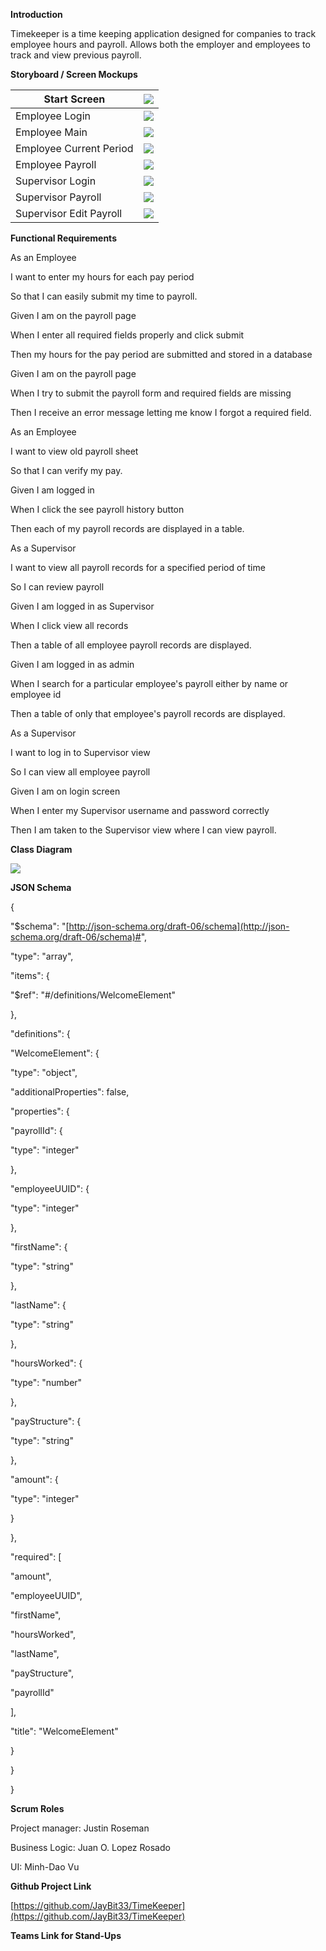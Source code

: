 **Introduction**

Timekeeper is a time keeping application designed for companies to track employee hours and payroll. Allows both the employer and employees to track and view previous payroll.

**Storyboard / Screen Mockups**

| Start Screen | ![](images/main_page.png) |
| --- | --- |
| Employee Login | ![](images/login.png) |
| Employee Main | ![](images/employee_main.png) |
| Employee Current Period | ![](images/emp_current_period.png) |
| Employee Payroll | ![](images/employee_payroll.png) |
| Supervisor Login | ![](images/login.png) |
| Supervisor Payroll | ![](images/supervisor_payroll.png) |
| Supervisor Edit Payroll | ![](images/supervisor_edit_payroll.png) |

**Functional Requirements**

As an Employee

I want to enter my hours for each pay period

So that I can easily submit my time to payroll.

Given I am on the payroll page

When I enter all required fields properly and click submit

Then my hours for the pay period are submitted and stored in a database

Given I am on the payroll page

When I try to submit the payroll form and required fields are missing

Then I receive an error message letting me know I forgot a required field.

As an Employee

I want to view old payroll sheet

So that I can verify my pay.

Given I am logged in

When I click the see payroll history button

Then each of my payroll records are displayed in a table.

As a Supervisor

I want to view all payroll records for a specified period of time

So I can review payroll

Given I am logged in as Supervisor

When I click view all records

Then a table of all employee payroll records are displayed.

Given I am logged in as admin

When I search for a particular employee&#39;s payroll either by name or employee id

Then a table of only that employee&#39;s payroll records are displayed.

As a Supervisor

I want to log in to Supervisor view

So I can view all employee payroll

Given I am on login screen

When I enter my Supervisor username and password correctly

Then I am taken to the Supervisor view where I can view payroll.

**Class Diagram**

![](images/class_uml.jpg)

**JSON Schema**

{

&quot;$schema&quot;: &quot;[http://json-schema.org/draft-06/schema](http://json-schema.org/draft-06/schema)#&quot;,

&quot;type&quot;: &quot;array&quot;,

&quot;items&quot;: {

&quot;$ref&quot;: &quot;#/definitions/WelcomeElement&quot;

},

&quot;definitions&quot;: {

&quot;WelcomeElement&quot;: {

&quot;type&quot;: &quot;object&quot;,

&quot;additionalProperties&quot;: false,

&quot;properties&quot;: {

&quot;payrollId&quot;: {

&quot;type&quot;: &quot;integer&quot;

},

&quot;employeeUUID&quot;: {

&quot;type&quot;: &quot;integer&quot;

},

&quot;firstName&quot;: {

&quot;type&quot;: &quot;string&quot;

},

&quot;lastName&quot;: {

&quot;type&quot;: &quot;string&quot;

},

&quot;hoursWorked&quot;: {

&quot;type&quot;: &quot;number&quot;

},

&quot;payStructure&quot;: {

&quot;type&quot;: &quot;string&quot;

},

&quot;amount&quot;: {

&quot;type&quot;: &quot;integer&quot;

}

},

&quot;required&quot;: [

&quot;amount&quot;,

&quot;employeeUUID&quot;,

&quot;firstName&quot;,

&quot;hoursWorked&quot;,

&quot;lastName&quot;,

&quot;payStructure&quot;,

&quot;payrollId&quot;

],

&quot;title&quot;: &quot;WelcomeElement&quot;

}

}

}

**Scrum Roles**

Project manager: Justin Roseman

Business Logic: Juan O. Lopez Rosado

UI: Minh-Dao Vu

**Github Project Link**

[https://github.com/JayBit33/TimeKeeper](https://github.com/JayBit33/TimeKeeper)

**Teams Link for Stand-Ups**
